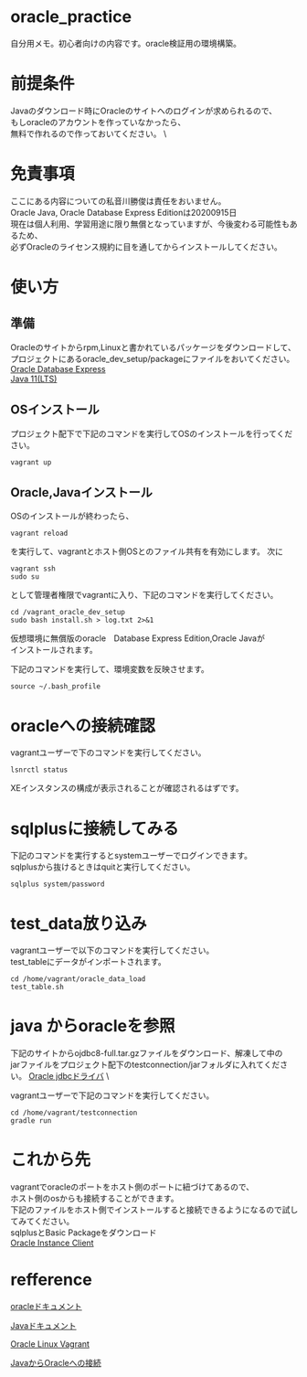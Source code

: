 # oracle_practice
自分用メモ。初心者向けの内容です。oracle検証用の環境構築。

# 前提条件
Javaのダウンロード時にOracleのサイトへのログインが求められるので、 \
もしoracleのアカウントを作っていなかったら、 \
無料で作れるので作っておいてください。 \

# 免責事項
ここにある内容についての私音川勝俊は責任をおいません。 \
Oracle Java, Oracle Database Express Editionは20200915日 \
現在は個人利用、学習用途に限り無償となっていますが、今後変わる可能性もあるため、 \
必ずOracleのライセンス規約に目を通してからインストールしてください。

# 使い方
## 準備
Oracleのサイトからrpm,Linuxと書かれているパッケージをダウンロードして、
プロジェクトにあるoracle_dev_setup/packageにファイルをおいてください。 \
[Oracle Database Express](https://www.oracle.com/database/technologies/xe-downloads.html) \
[Java 11(LTS)](https://www.oracle.com/java/technologies/javase-jdk11-downloads.html)
## OSインストール
プロジェクト配下で下記のコマンドを実行してOSのインストールを行ってください。
```
vagrant up
```

## Oracle,Javaインストール
OSのインストールが終わったら、
```
vagrant reload
```
を実行して、vagrantとホスト側OSとのファイル共有を有効にします。
次に
```
vagrant ssh
sudo su
```
として管理者権限でvagrantに入り、下記のコマンドを実行してください。
```
cd /vagrant_oracle_dev_setup
sudo bash install.sh > log.txt 2>&1
```
仮想環境に無償版のoracle　Database Express Edition,Oracle Javaが \
インストールされます。

下記のコマンドを実行して、環境変数を反映させます。
```
source ~/.bash_profile
```

# oracleへの接続確認

vagrantユーザーで下のコマンドを実行してください。
```
lsnrctl status
```
XEインスタンスの構成が表示されることが確認されるはずです。

# sqlplusに接続してみる
下記のコマンドを実行するとsystemユーザーでログインできます。 \
sqlplusから抜けるときはquitと実行してください。
```
sqlplus system/password
```
# test_data放り込み
vagrantユーザーで以下のコマンドを実行してください。 \
test_tableにデータがインポートされます。
```
cd /home/vagrant/oracle_data_load
test_table.sh
```

# java からoracleを参照
下記のサイトからojdbc8-full.tar.gzファイルをダウンロード、解凍して中の \
jarファイルをプロジェクト配下のtestconnection/jarフォルダに入れてください。
[Oracle jdbcドライバ](https://www.oracle.com/database/technologies/appdev/jdbc-ucp-183-downloads.html) \

vagrantユーザーで下記のコマンドを実行してください。
```
cd /home/vagrant/testconnection
gradle run
```

# これから先
vagrantでoracleのポートをホスト側のポートに紐づけてあるので、 \
ホスト側のosからも接続することができます。 \
下記のファイルをホスト側でインストールすると接続できるようになるので試してみてください。 \
sqlplusとBasic Packageをダウンロード \
[Oracle Instance Client](https://www.oracle.com/database/technologies/instant-client/linux-x86-64-downloads.html)
# refference
[oracleドキュメント](https://docs.oracle.com/cd/E96517_01/xeinl/index.html?xd_co_f=9ac774b5-e809-4f8f-af78-817d43ef4782)

[Javaドキュメント](https://www.oracle.com/java/technologies/javase-jdk11-doc-downloads.html)

[Oracle Linux Vagrant](https://yum.oracle.com/boxes/)

[JavaからOracleへの接続](https://www.oracle.com/jp/database/technologies/develop-java-apps-using-jdbc.html)

